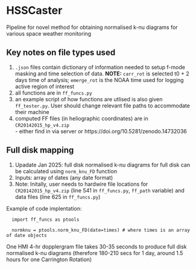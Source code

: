 # HSSCaster
Pipeline for novel method for obtaining normalised k-nu diagrams for various space weather monitoring


## Key notes on file types used
<ol>
  <li> <code>.json</code> files contain dictionary of information needed to setup f-mode masking and time selection of data. <b>NOTE:</b> <code>carr_rot</code> is selected t0 + 2 days time of analysis; <code>emerge_rot</code> is the NOAA time used for logging active region of interest </li>
  <li>all functions are in <code>ff_funcs.py</code></li>
  <li>an example script of how functions are utlised is also given <code>ff_tester.py</code>. User should change relevant file paths to accommodate their machine </li>
  <li>computed FF files (in heliographic coordinates) are in <code>CR20142015_hp_v4.zip</code></li> - either find in  via server or <url> https://doi.org/10.5281/zenodo.14732036 </url>
  
</ol>

## Full disk mapping

<ol>
  <li> Upadate Jan 2025: full disk normalised k-nu diagrams for full disk can be calculated using <code>norm_knu_FD</code> function </li>
  <li> Inputs: array of dates (any date format)</li>
  <li> Note: Initally, user needs to hardwire file locations for <code>CR20142015_hp_v4.zip</code> (line 541 in <code>ff_funcs.py</code>, <code>ff_path</code> variable) and data files (line 625 in <code>ff_funcs.py</code>)</li>
  </ol>

Example of code implentation:
    
  ```shell
    import ff_funcs as ptools

    normknu = ptools.norm_knu_FD(date=times) # where times is an array of date objects
  ```

One HMI 4-hr dopplergram file takes 30-35 seconds to produce full disk normalised k-nu diagrams (therefore 180-210 secs for 1 day, around 1.5 hours for one Carrington Rotation) 
  





  
